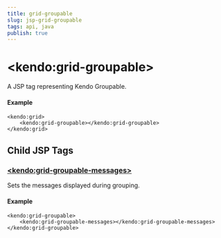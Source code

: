 ```yaml
---
title: grid-groupable
slug: jsp-grid-groupable
tags: api, java
publish: true
---
```


# \<kendo:grid-groupable\>
A JSP tag representing Kendo Groupable.

#### Example
    <kendo:grid>
        <kendo:grid-groupable></kendo:grid-groupable>
    </kendo:grid>


## Child JSP Tags

### [\<kendo:grid-groupable-messages\>](/api/wrappers/jsp/grid/groupable-messages)

Sets the messages displayed during grouping.

#### Example

    <kendo:grid-groupable>
        <kendo:grid-groupable-messages></kendo:grid-groupable-messages>
    </kendo:grid-groupable>
 
